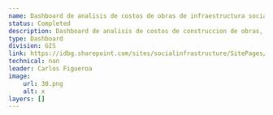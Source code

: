```yaml
---
name: Dashboard de analisis de costos de obras de infraestructura social
status: Completed
description: Dashboard de analisis de costos de construccion de obras, util para para la estimación de costos en la fase de preparación de operaciones. Esta base de datos es alimentada con los datos estimados en las distintas fases de los proyectos, y actualizada en la medida que los contratos son adjudicados y las obras terminadas. 
type: Dashboard
division: GIS
link: https://idbg.sharepoint.com/sites/socialinfrastructure/SitePages/Apoyo-operativo.aspx
technical: nan
leader: Carlos Figueroa
image: 
    url: 30.png
    alt: x
layers: []
---
```

    